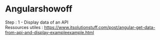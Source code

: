 # Angularshowoff

Step :
1 - Display data of an API <br/>
Ressources utiles : https://www.itsolutionstuff.com/post/angular-get-data-from-api-and-display-exampleexample.html
